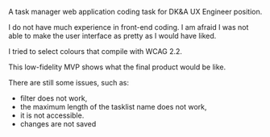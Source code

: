A task manager web application coding task for DK&A UX Engineer position.

I do not have much experience in front-end coding. I am afraid I was not able to make the user interface
as pretty as I would have liked.

I tried to select colours that compile with WCAG 2.2.

This low-fidelity MVP shows what the final product would be like.

There are still some issues, such as:
 - filter does not work,
 - the maximum length of the tasklist name does not work,
 - it is not accessible.
 - changes are not saved
